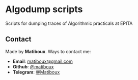 # Algodump scripts

Scripts for dumping traces of Algorithmic practicals at EPITA


## Contact

Made by **Matiboux**. Ways to contact me:
 - **Email**: [matiboux@gmail.com](mailto:matiboux@gmail.com)
 - **Github**: [@matiboux](https://github.com/matiboux)
 - **Telegram**: [@Matiboux](https://t.me/Matiboux)
